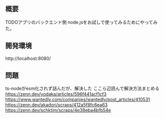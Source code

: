 ## 概要

TODOアプリのバックエンド側
node.jsをお試しで使ってみるためにやってみた。

## 開発環境

http://localhost:8080/

## 問題

ts-nodeがesm化されず詰んだが、解決した
ここら辺読んで解決方法まとめる
https://zenn.dev/yodaka/articles/596f441acf1cf3
https://www.wantedly.com/companies/wantedly/post_articles/410531
https://zenn.dev/akadori/scraps/412a5f8fc6ea63
https://zenn.dev/schktjm/scraps/4e38eba4bfb54e
